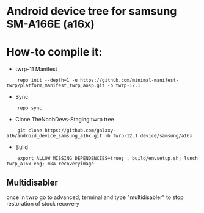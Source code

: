# Android device tree for samsung SM-A166E (a16x)

# How-to compile it:

- twrp-11 Manifest
```
    repo init --depth=1 -u https://github.com/minimal-manifest-twrp/platform_manifest_twrp_aosp.git -b twrp-12.1
```
 - Sync
```
    repo sync
```
 - Clone TheNoobDevs-Staging twrp tree
```
    git clone https://github.com/galaxy-a16/android_device_samsung_a16x.git -b twrp-12.1 device/samsung/a16x
```
 - Build
```
    export ALLOW_MISSING_DEPENDENCIES=true; . build/envsetup.sh; lunch twrp_a16x-eng; mka recoveryimage
```
## Multidisabler
once in twrp go to advanced, terminal and type "multidisabler" to stop restoration of stock recovery
